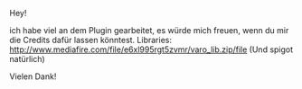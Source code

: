 Hey!

ich habe viel an dem Plugin gearbeitet, es würde mich freuen, wenn du mir die Credits dafür lassen könntest.
Libraries: http://www.mediafire.com/file/e6xl995rgt5zvmr/varo_lib.zip/file
(Und spigot natürlich)

Vielen Dank!
